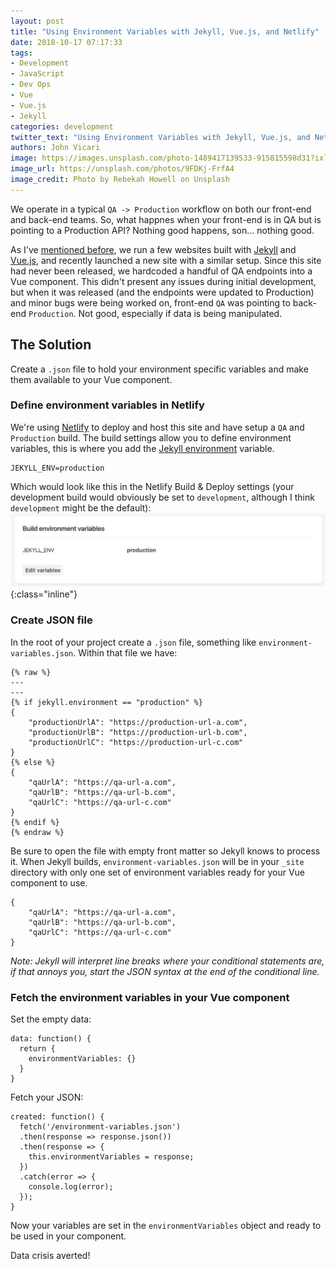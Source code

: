 ```yaml
---
layout: post
title: "Using Environment Variables with Jekyll, Vue.js, and Netlify"
date: 2018-10-17 07:17:33
tags:
- Development
- JavaScript
- Dev Ops
- Vue
- Vue.js
- Jekyll
categories: development
twitter_text: "Using Environment Variables with Jekyll, Vue.js, and Netlify"
authors: John Vicari
image: https://images.unsplash.com/photo-1489417139533-915815598d31?ixlib=rb-0.3.5&ixid=eyJhcHBfaWQiOjEyMDd9&s=2642373de2eddf3629e9ff52550c8294&auto=format&fit=crop&w=2820&q=80
image_url: https://unsplash.com/photos/9FDKj-FrfA4
image_credit: Photo by Rebekah Howell on Unsplash
---
```


We operate in a typical `QA -> Production` workflow on both our front-end and back-end teams. So, what happnes when your front-end is in QA but is pointing to a Production API? Nothing good happens, son... nothing good.

As I've [mentioned before](/ie-still-breaking-promises-literally/), we run a few websites built with [Jekyll](https://jekyllrb.com/) and [Vue.js](https://vuejs.org/), and recently launched a new site with a similar setup. Since this site had never been released, we hardcoded a handful of QA endpoints into a Vue component. This didn't present any issues during initial development, but when it was released (and the endpoints were updated to Production) and minor bugs were being worked on, front-end `QA` was pointing to back-end `Production`. Not good, especially if data is being manipulated.

## The Solution

Create a `.json` file to hold your environment specific variables and make them available to your Vue component.


### Define environment variables in Netlify

We're using [Netlify](https://www.netlify.com/) to deploy and host this site and have setup a `QA` and `Production` build. The build settings allow you to define environment variables, this is where you add the [Jekyll environment](https://jekyllrb.com/docs/configuration/environments/) variable.

```
JEKYLL_ENV=production
```
Which would look like this in the Netlify Build & Deploy settings (your development build would obviously be set to `development`, although I think `development` might be the default):
![Netlify Environment Variable Setting](/images/netlify-environment-variable.png){:class="inline"}

### Create JSON file

In the root of your project create a `.json` file, something like
 `environment-variables.json`. Within that file we have:

```
{% raw %}
---
---
{% if jekyll.environment == "production" %}
{
    "productionUrlA": "https://production-url-a.com",
    "productionUrlB": "https://production-url-b.com",
    "productionUrlC": "https://production-url-c.com"
}
{% else %}
{
    "qaUrlA": "https://qa-url-a.com",
    "qaUrlB": "https://qa-url-b.com",
    "qaUrlC": "https://qa-url-c.com"
}
{% endif %}
{% endraw %}
```
Be sure to open the file with empty front matter so Jekyll knows to process it. When Jekyll builds, `environment-variables.json` will be in your `_site` directory with only one set of environment variables ready for your Vue component to use.
```
{
    "qaUrlA": "https://qa-url-a.com",
    "qaUrlB": "https://qa-url-b.com",
    "qaUrlC": "https://qa-url-c.com"
}
```

_Note: Jekyll will interpret line breaks where your conditional statements are, if that annoys you, start the JSON syntax at the end of the conditional line._


### Fetch the environment variables in your Vue component

Set the empty data:
```
data: function() {
  return {
    environmentVariables: {}
  }
}
```
Fetch your JSON:
```
created: function() {
  fetch('/environment-variables.json')
  .then(response => response.json())
  .then(response => {
    this.environmentVariables = response;
  })
  .catch(error => {
    console.log(error);    
  });
}
```
Now your variables are set in the `environmentVariables` object and ready to be used in your component.

Data crisis averted!



